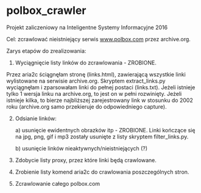 # polbox_crawler

Projekt zaliczeniowy na Inteligentne Systemy Informacyjne 2016

Cel: zcrawlować nieistniejący serwis www.polbox.com przez archive.org.

Zarys etapów do zrealizowania:

1) Wyciągnięcie listy linków do zcrawlowania - ZROBIONE.

Przez aria2c ściągnęłam stronę (links.html), zawierającą wszystkie linki wylistowane na serwisie archive.org.
Skryptem extract_links.py wyciągnęłam i zparsowałam linki do pełnej postaci (links.txt).
Jeżeli istnieje tylko 1 wersja linku na archive.org, to jest on w pełni rozwinięty.
Jeżeli istnieje kilka, to bierze najbliższej zarejestrowany link w stosunku do 2002 roku (archive.org samo przekieruje do odpowiedniego capture).

2) Odsianie linków:

	a) usunięcie ewidentnych obrazków itp - ZROBIONE.
	Linki kończące się na jpg, png, gif i mp3 zostały usunięte z listy skryptem filter_links.py.

	b) usunięcie linków nieaktywnych/nieistniejących (?)

3) Zdobycie listy proxy, przez które linki będą crawlowane.

4) Zrobienie listy komend aria2c do crawlowania poszczególnych stron.

5) Zcrawlowanie całego polbox.com

